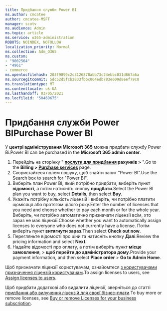 ```yaml
---
title: Придбання служби Power BI
ms.author: cmcatee
author: cmcatee-MSFT
manager: scotv
ms.audience: Admin
ms.topic: article
ms.service: o365-administration
ROBOTS: NOINDEX, NOFOLLOW
localization_priority: Normal
ms.collection: Adm_O365
ms.custom:
- "9002564"
- "4961"
- commerce
ms.openlocfilehash: 203f9899c2c3126878abb73c24ebbc031d867a6a
ms.sourcegitcommit: 5dc52d5fcb2833fbbc064edb783e609d8eef79c0
ms.translationtype: MT
ms.contentlocale: uk-UA
ms.lasthandoff: 03/05/2021
ms.locfileid: "50469675"
---
```

# <a name="purchase-power-bi"></a><span data-ttu-id="eabe1-102">Придбання служби Power BI</span><span class="sxs-lookup"><span data-stu-id="eabe1-102">Purchase Power BI</span></span>

<span data-ttu-id="eabe1-103">У **центрі адміністрування Microsoft 365** можна придбати службу Power Bi.</span><span class="sxs-lookup"><span data-stu-id="eabe1-103">Power BI can be purchased in the **Microsoft 365 admin center**.</span></span>

1. <span data-ttu-id="eabe1-104">Перейдіть на сторінку " **[послуги для придбання](https://go.microsoft.com/fwlink/p/?linkid=868433) рахунків >** ".</span><span class="sxs-lookup"><span data-stu-id="eabe1-104">Go to the **Billing > [Purchase services](https://go.microsoft.com/fwlink/p/?linkid=868433)** page.</span></span>
2. <span data-ttu-id="eabe1-105">Скористайтеся полем пошуку, щоб знайти запит "Power BI".</span><span class="sxs-lookup"><span data-stu-id="eabe1-105">Use the Search box to search for "Power BI".</span></span>
3. <span data-ttu-id="eabe1-106">Виберіть план Power BI, який потрібно придбати, виберіть пункт **відомості**, а потім натисніть кнопку **придбати**.</span><span class="sxs-lookup"><span data-stu-id="eabe1-106">Select the Power BI plan you want to buy, select **Details**, then select **Buy**.</span></span>
4. <span data-ttu-id="eabe1-107">Укажіть потрібну кількість ліцензій і виберіть, чи потрібно платити щомісяця або протягом цілого року.</span><span class="sxs-lookup"><span data-stu-id="eabe1-107">Enter the number of licenses that you need and choose whether to pay each month or for the whole year.</span></span> <span data-ttu-id="eabe1-108">Виберіть, чи потрібно автоматично призначати ліцензії всім, хто зараз не має ліцензії.</span><span class="sxs-lookup"><span data-stu-id="eabe1-108">Choose whether you want to automatically assign licenses to everyone who does not currently have a license.</span></span> <span data-ttu-id="eabe1-109">Потім виберіть пункт **витягнути зараз**.</span><span class="sxs-lookup"><span data-stu-id="eabe1-109">Then select **Check out now**.</span></span>
5. <span data-ttu-id="eabe1-110">Перегляньте відомості про ціни та натисніть кнопку **Далі**.</span><span class="sxs-lookup"><span data-stu-id="eabe1-110">Review the pricing information and select **Next**.</span></span>
6. <span data-ttu-id="eabe1-111">Надайте відомості про оплату, а потім виберіть пункт **місце замовлення**,  >  **щоб перейти до адміністратора дому**.</span><span class="sxs-lookup"><span data-stu-id="eabe1-111">Provide your payment information, and then select **Place order** > **Go to Admin Home**.</span></span>

<span data-ttu-id="eabe1-112">Щоб призначати ліцензії користувачам, ознайомтеся [з користувачами призначення ліцензій користувачам](https://docs.microsoft.com/microsoft-365/admin/manage/assign-licenses-to-users).</span><span class="sxs-lookup"><span data-stu-id="eabe1-112">To assign licenses to users, see [Assign licenses to users](https://docs.microsoft.com/microsoft-365/admin/manage/assign-licenses-to-users).</span></span>

<span data-ttu-id="eabe1-113">Щоб придбати додаткові або видалити ліцензії, зверніться до статті [придбання або вилучення ліцензій для своєї бізнес-плати](https://docs.microsoft.com/microsoft-365/commerce/licenses/buy-licenses).</span><span class="sxs-lookup"><span data-stu-id="eabe1-113">To buy more or remove licenses, see [Buy or remove Licenses for your business subscription](https://docs.microsoft.com/microsoft-365/commerce/licenses/buy-licenses).</span></span>